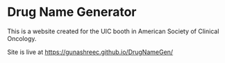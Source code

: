 # Drug Name Generator

This is a website created for the UIC booth in American Society of Clinical Oncology. 

Site is live at https://gunashreec.github.io/DrugNameGen/
